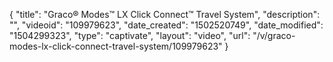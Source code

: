 {
    "title": "Graco&reg; Modes&trade; LX Click Connect&trade; Travel System",
    "description": "",
    "videoid": "109979623",
    "date_created": "1502520749",
    "date_modified": "1504299323",
    "type": "captivate",
    "layout": "video",
    "url": "\/v\/graco-modes-lx-click-connect-travel-system\/109979623"
}